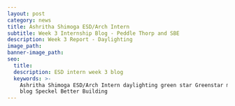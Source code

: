 ```yaml
---
layout: post
category: news
title: Ashritha Shimoga ESD/Arch Intern
subtitle: Week 3 Internship Blog - Peddle Thorp and SBE
description: Week 3 Report - Daylighting
image_path:
banner-image_path:
seo:
  title:
  description: ESD intern week 3 blog
  keywords: >-
    Ashritha Shimoga ESD/Arch Intern daylighting green star Greenstar modelling
    blog Speckel Better Building
---
```

